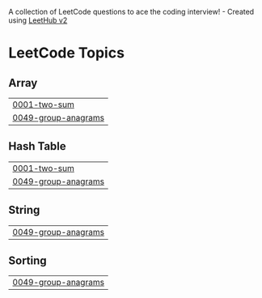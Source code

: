 A collection of LeetCode questions to ace the coding interview! - Created using [LeetHub v2](https://github.com/arunbhardwaj/LeetHub-2.0)
<!---LeetCode Topics Start-->
# LeetCode Topics
## Array
|  |
| ------- |
| [0001-two-sum](https://github.com/naol45/DataStructures-and-Algorithms/tree/master/0001-two-sum) |
| [0049-group-anagrams](https://github.com/naol45/DataStructures-and-Algorithms/tree/master/0049-group-anagrams) |
## Hash Table
|  |
| ------- |
| [0001-two-sum](https://github.com/naol45/DataStructures-and-Algorithms/tree/master/0001-two-sum) |
| [0049-group-anagrams](https://github.com/naol45/DataStructures-and-Algorithms/tree/master/0049-group-anagrams) |
## String
|  |
| ------- |
| [0049-group-anagrams](https://github.com/naol45/DataStructures-and-Algorithms/tree/master/0049-group-anagrams) |
## Sorting
|  |
| ------- |
| [0049-group-anagrams](https://github.com/naol45/DataStructures-and-Algorithms/tree/master/0049-group-anagrams) |
<!---LeetCode Topics End-->